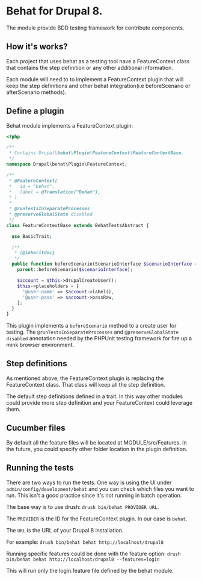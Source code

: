 # Behat for Drupal 8.

The module provide BDD testing framework for contribute components.

## How it's works?
Each project that uses behat as a testing tool have a FeatureContext class that 
contains the step definition or any other additional information.

Each module will need to to implement a FeatureContext plugin that will keep the 
step definitions and other behat integration(i.e beforeScenario or afterScenario 
methods).

## Define a plugin
Behat module implements a FeatureContext plugin:

```php
<?php

/**
 * Contains Drupal\behat\Plugin\FeatureContext\FeatureContextBase.
 */
namespace Drupal\behat\Plugin\FeatureContext;

/**
 * @FeatureContext(
 *   id = "behat",
 *   label = @Translation("Behat"),
 * )
 *
 * @runTestsInSeparateProcesses
 * @preserveGlobalState disabled
 */
class FeatureContextBase extends BehatTestsAbstract {

  use BasicTrait;

  /**
   * {@inheritdoc}
   */
  public function beforeScenario(ScenarioInterface $scenarioInterface = NULL) {
    parent::beforeScenario($scenarioInterface);

    $account = $this->drupalCreateUser();
    $this->placeholders = [
      '@user-name' => $account->label(),
      '@user-pass' => $account->passRaw,
    ];
  }
}
```

This plugin implements a `beforeScenario` method to a create user for testing.
The `@runTestsInSeparateProcesses` and `@preserveGlobalState disabled` 
annotation needed by the PHPUnit testing framework for fire up a mink browser
environment.

## Step definitions
As mentioned above, the FeatureContext plugin is replacing the FeatureContext 
class. That class will keep all the step definition.

The default step definitions defined in a trait. In this way other modules could
provide more step definition and your FeatureContext could leverage them.

## Cucumber files
By default all the feature files will be located at MODULE/src/Features. In the 
future, you could specify other folder location in the plugin definition.

## Running the tests
There are two ways to run the tests. One way is using the UI under 
`admin/config/development/behat` and you can check which files you want to run.
This isn't a good practice since it's not running in batch operation.

The base way is to use drush: `drush bin/behat PROVIDER URL`.

The `PROVIDER` is the ID for the FeatureContext plugin. In our case is `behat`.

The `URL` is the URL of your Drupal 8 installation.

For example: `drush bin/behat behat http://localhost/drupal8`

Running specific features could be done with the feature option:
`drush bin/behat behat http://localhost/drupal8 --features=login`

This will run only the login.feature file defined by the behat module.
